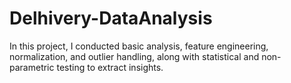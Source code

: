 # Delhivery-DataAnalysis
 In this project, I conducted basic analysis, feature engineering, normalization, and outlier handling, along with statistical and non-parametric testing to extract insights.
